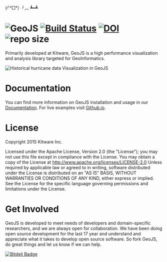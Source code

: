 (╯°□°）╯︵ ┻━┻

![GeoJS](http://opengeoscience.github.io/geojs/images/logo_256.png)
[![Build Status](https://travis-ci.org/OpenGeoscience/geojs.svg?branch=master)](https://travis-ci.org/OpenGeoscience/geojs) [![DOI](https://zenodo.org/badge/doi/10.5281/zenodo.15459.svg)](http://dx.doi.org/10.5281/zenodo.15459) ![repo size](https://reposs.herokuapp.com/?path=OpenGeoscience/GeoJS)
=======
Primarily  developed at Kitware, GeoJS is a high performance visualization and analysis library targeted for GeoInformatics.

![Historical hurricane data Visualization in GeoJS](http://opengeoscience.github.io/geojs/examples/hurricanes/thumb.jpg "")

Documentation
==============
You can find more information on GeoJS installation and usage in our [Documentation](http://geojs.readthedocs.org/en/latest/index.html). For live examples visit [Github.io](http://opengeoscience.github.io/geojs/examples/index.html).

License
============
Copyright 2015 Kitware Inc.

Licensed under the Apache License, Version 2.0 (the "License"); you may not use
this file except in compliance with the License. You may obtain a copy of the
License at http://www.apache.org/licenses/LICENSE-2.0 Unless required by
applicable law or agreed to in writing, software distributed under the License
is distributed on an "AS IS" BASIS, WITHOUT WARRANTIES OR CONDITIONS OF ANY
KIND, either express or implied. See the License for the specific language
governing permissions and limitations under the License.

Get Involved
============
GeoJS is developed to meet needs of developers and domain-specific researchers,
and we are always open for collaboration. We have been doing open source
development for the last 17 year and understand and appreciate what it takes to
develop open source software. So fork GeoJS, do great things and let us know if
we can help.


[![Bitdeli Badge](https://d2weczhvl823v0.cloudfront.net/OpenGeoscience/geojs/trend.png)](https://bitdeli.com/free "Bitdeli Badge")

